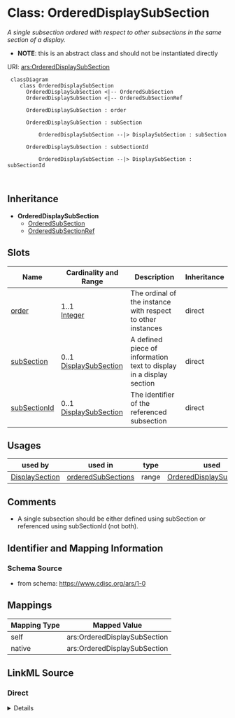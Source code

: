 # Class: OrderedDisplaySubSection


_A single subsection ordered with respect to other subsections in the same section of a display._




* __NOTE__: this is an abstract class and should not be instantiated directly


URI: [ars:OrderedDisplaySubSection](https://www.cdisc.org/ars/1-0/OrderedDisplaySubSection)




```mermaid
 classDiagram
    class OrderedDisplaySubSection
      OrderedDisplaySubSection <|-- OrderedSubSection
      OrderedDisplaySubSection <|-- OrderedSubSectionRef
      
      OrderedDisplaySubSection : order
        
      OrderedDisplaySubSection : subSection
        
          OrderedDisplaySubSection --|> DisplaySubSection : subSection
        
      OrderedDisplaySubSection : subSectionId
        
          OrderedDisplaySubSection --|> DisplaySubSection : subSectionId
        
      
```




## Inheritance
* **OrderedDisplaySubSection**
    * [OrderedSubSection](OrderedSubSection.md)
    * [OrderedSubSectionRef](OrderedSubSectionRef.md)



## Slots

| Name | Cardinality and Range | Description | Inheritance |
| ---  | --- | --- | --- |
| [order](order.md) | 1..1 <br/> [Integer](Integer.md) | The ordinal of the instance with respect to other instances | direct |
| [subSection](subSection.md) | 0..1 <br/> [DisplaySubSection](DisplaySubSection.md) | A defined piece of information text to display in a display section | direct |
| [subSectionId](subSectionId.md) | 0..1 <br/> [DisplaySubSection](DisplaySubSection.md) | The identifier of the referenced subsection | direct |





## Usages

| used by | used in | type | used |
| ---  | --- | --- | --- |
| [DisplaySection](DisplaySection.md) | [orderedSubSections](orderedSubSections.md) | range | [OrderedDisplaySubSection](OrderedDisplaySubSection.md) |






## Comments

* A single subsection should be either defined using subSection or referenced using subSectionId (not both).

## Identifier and Mapping Information







### Schema Source


* from schema: https://www.cdisc.org/ars/1-0





## Mappings

| Mapping Type | Mapped Value |
| ---  | ---  |
| self | ars:OrderedDisplaySubSection |
| native | ars:OrderedDisplaySubSection |





## LinkML Source

<!-- TODO: investigate https://stackoverflow.com/questions/37606292/how-to-create-tabbed-code-blocks-in-mkdocs-or-sphinx -->

### Direct

<details>
```yaml
name: OrderedDisplaySubSection
description: A single subsection ordered with respect to other subsections in the
  same section of a display.
comments:
- A single subsection should be either defined using subSection or referenced using
  subSectionId (not both).
from_schema: https://www.cdisc.org/ars/1-0
rank: 1000
abstract: true
slots:
- order
- subSection
- subSectionId
slot_usage:
  order:
    name: order
    domain_of:
    - OrderedListItem
    - OrderedGroupingFactor
    - OrderedDisplay
    - OrderedDisplaySubSection
    - WhereClause
    required: true

```
</details>

### Induced

<details>
```yaml
name: OrderedDisplaySubSection
description: A single subsection ordered with respect to other subsections in the
  same section of a display.
comments:
- A single subsection should be either defined using subSection or referenced using
  subSectionId (not both).
from_schema: https://www.cdisc.org/ars/1-0
rank: 1000
abstract: true
slot_usage:
  order:
    name: order
    domain_of:
    - OrderedListItem
    - OrderedGroupingFactor
    - OrderedDisplay
    - OrderedDisplaySubSection
    - WhereClause
    required: true
attributes:
  order:
    name: order
    description: The ordinal of the instance with respect to other instances.
    from_schema: https://www.cdisc.org/ars/1-0
    rank: 1000
    alias: order
    owner: OrderedDisplaySubSection
    domain_of:
    - OrderedListItem
    - OrderedGroupingFactor
    - OrderedDisplay
    - OrderedDisplaySubSection
    - WhereClause
    range: integer
    required: true
  subSection:
    name: subSection
    description: A defined piece of information text to display in a display section.
    from_schema: https://www.cdisc.org/ars/1-0
    rank: 1000
    alias: subSection
    owner: OrderedDisplaySubSection
    domain_of:
    - OrderedDisplaySubSection
    range: DisplaySubSection
    inlined: true
  subSectionId:
    name: subSectionId
    description: The identifier of the referenced subsection.
    from_schema: https://www.cdisc.org/ars/1-0
    rank: 1000
    alias: subSectionId
    owner: OrderedDisplaySubSection
    domain_of:
    - OrderedDisplaySubSection
    range: DisplaySubSection
    inlined: false

```
</details>